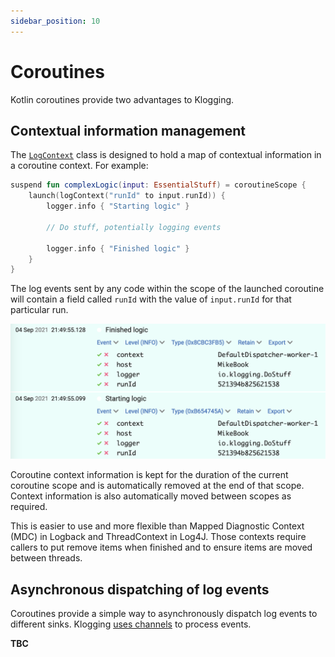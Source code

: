 ```yaml
---
sidebar_position: 10
---
```


# Coroutines

Kotlin coroutines provide two advantages to Klogging.

## Contextual information management

The [`LogContext`](https://github.com/klogging/klogging/src/commonMain/kotlin/io/klogging/context/LogContext.kt)
class is designed to hold a map of contextual information in a
coroutine context. For example:

```kotlin
suspend fun complexLogic(input: EssentialStuff) = coroutineScope {
    launch(logContext("runId" to input.runId)) {
        logger.info { "Starting logic" }

        // Do stuff, potentially logging events

        logger.info { "Finished logic" }
    }
}
```

The log events sent by any code within the scope of the launched
coroutine will contain a field called `runId` with the value of
`input.runId` for that particular run.

![](/img/seq-log-events-same-runId.png)

Coroutine context information is kept for the duration of the current coroutine scope
and is automatically removed at the end of that scope. Context information is also
automatically moved between scopes as required.

This is easier to use and more flexible than Mapped Diagnostic Context (MDC) in Logback
and ThreadContext in Log4J. Those contexts require callers to put remove items when
finished and to ensure items are moved between threads.

## Asynchronous dispatching of log events

Coroutines provide a simple way to asynchronously dispatch log events to different
sinks. Klogging [uses channels](../concepts/klogging-process) to process events.

**TBC**
